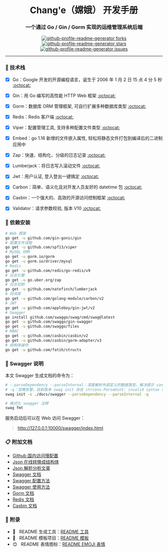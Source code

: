 <h1 align="center">Chang'e（嫦娥） 开发手册</h1>
<h3 align="center">一个通过 Go / Gin / Gorm 实现的运维管理系统后端</h3>
<p align="center">
<a href="https://github.com/goer3/chang-e/fork" target="blank">
<img src="https://img.shields.io/github/forks/goer3/chang-e?style=flat-square" alt="github-profile-readme-generator forks"/>
</a>
<a href="https://github.com/goer3/chang-e/stargazers" target="blank">
<img src="https://img.shields.io/github/stars/goer3/chang-e?style=flat-square" alt="github-profile-readme-generator stars"/>
</a>
<a href="https://github.com/goer3/chang-e/issues" target="blank">
<img src="https://img.shields.io/github/issues/goer3/chang-e?style=flat-square" alt="github-profile-readme-generator issues"/>
</a>
</p>

<hr>


### 🤔 技术栈

- [x] Go：Google 开发的开源编程语言，诞生于 2006 年 1 月 2 日 15 点 4 分 5 秒 [:octocat:](https://github.com/golang/go)
- [x] Gin：用 Go 编写的高性能 HTTP Web 框架 [:octocat:](https://github.com/gin-gonic/gin)
- [x] Gorm：数据库 ORM 管理框架, 可自行扩展多种数据库类型 [:octocat:](https://gorm.io/gorm)
- [x] Redis：Redis 客户端 [:octocat:](https://github.com/redis/go-redis)
- [x] Viper：配置管理工具, 支持多种配置文件类型 [:octocat:](https://github.com/spf13/viper)
- [x] Embed：go 1.16 新增的文件嵌入属性, 轻松将静态文件打包到编译后的二进制应用中
- [x] Zap：快速、结构化、分级的日志记录 [:octocat:](https://go.uber.org/zap)
- [x] Lumberjack：将日志写入滚动文件 [:octocat:](https://github.com/natefinch/lumberjack)
- [x] Jwt：用户认证, 登入登出一键搞定 [:octocat:](https://github.com/appleboy/gin-jwt)
- [x] Carbon：简单、语义化且对开发人员友好的 datetime 包 [:octocat:](https://github.com/golang-module/carbon)
- [x] Casbin：一个强大的、高效的开源访问控制框架 [:octocat:](https://casbin.org/zh/docs/overview)
- [x] Validator：请求参数校验, 版本 V10 [:octocat:](https://github.com/go-playground/validator)


### 🎯 依赖安装

```bash
# Web 框架
go get -u github.com/gin-gonic/gin
# 配置文件读取
go get -u github.com/spf13/viper
# MySQL ORM
go get -u gorm.io/gorm
go get -u gorm.io/driver/mysql
# Redis
go get -u github.com/redis/go-redis/v9
# 日志引擎
go get -u go.uber.org/zap
# 日志切割
go get -u github.com/natefinch/lumberjack
# 时间库
go get -u github.com/golang-module/carbon/v2
# JWT
go get -u github.com/appleboy/gin-jwt/v2
# Swagger
go install github.com/swaggo/swag/cmd/swag@latest
go get -u github.com/swaggo/gin-swagger
go get -u github.com/swaggo/files
# RBAC
go get -u github.com/casbin/casbin/v2
go get -u github.com/casbin/gorm-adapter/v3
# 结构体操作
go get -u github.com/fatih/structs
```


### 📌 Swagger 说明

本文 Swagger 生成文档的命令为：

```bash
# --parseDependency --parseInternal：深度解析外部定义的数据类型，解决提示 cannot find type definition 问题
# -q：忽略告警，目前版本 swag init 存在 strconv.ParseUint: invalid syntax 问题，官方还没有修复
swag init -o ./docs/swagger --parseDependency --parseInternal -q

# 格式化 swagger 注释
swag fmt
```

服务启动后可以在 Web 访问 Swagger：

> http://127.0.0.1:10000/swagger/index.html


### 📋 附加文档

- [Github 国内访问慢配置](https://github.com/521xueweihan/GitHub520)
- [Json 在线转换成结构体](https://app.quicktype.io)
- [Json 解析分析文章](https://www.cnblogs.com/luozhiyun/p/14875066.html)
- [Swagger 文档](https://github.com/swaggo/swag/blob/master/README_zh-CN.md)
- [Swagger 配置方法](https://github.com/swaggo/gin-swagger)
- [Swagger 使用方法](https://juejin.cn/post/7015575667236405278)
- [Gorm 文档](https://gorm.io/zh_CN/docs/update.html)
- [Redis 文档](https://redis.uptrace.dev/zh/)
- [Casbin 文档](https://casbin.org/zh/docs/overview)

### 📝 附录

- 🐒 &nbsp; README 生成工具：<a href="https://rahuldkjain.github.io/gh-profile-readme-generator/">README 工具</a>
- 🍁 &nbsp; README 模板项目：<a href="https://github.com/iuricode/readme-template">README 模板</a>
- 😊 &nbsp; README 表情图标：<a href="https://github.com/guodongxiaren/README/blob/master/emoji.md?tdsourcetag=s_pcqq_aiomsg">README EMOJI 表情</a>
